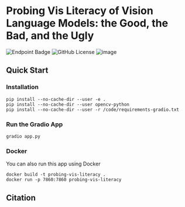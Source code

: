 # Probing Vis Literacy of Vision Language Models: the Good, the Bad, and the Ugly

![Endpoint Badge](https://img.shields.io/endpoint?style=flat&label=Hugging%20Face&color=rgba(78%2C%20148%2C%20255%2C%200.6))
![GitHub License](https://img.shields.io/github/license/AustingDong/Probing-Vis-Literacy-of-Vision-Language-Models)
![image](https://github.com/AustingDong/Probing-Vis-Literacy-of-Vision-Language-Models/examples/placeholder.png)

## Quick Start

### Installation

```shell
pip install --no-cache-dir --user -e .
pip install --no-cache-dir --user opencv-python
pip install --no-cache-dir --user -r /code/requirements-gradio.txt
```

### Run the Gradio App

```shell
gradio app.py
```

### Docker

You can also run this app using Docker

```shell
docker build -t probing-vis-literacy .
docker run -p 7860:7860 probing-vis-literacy
```

## Citation
